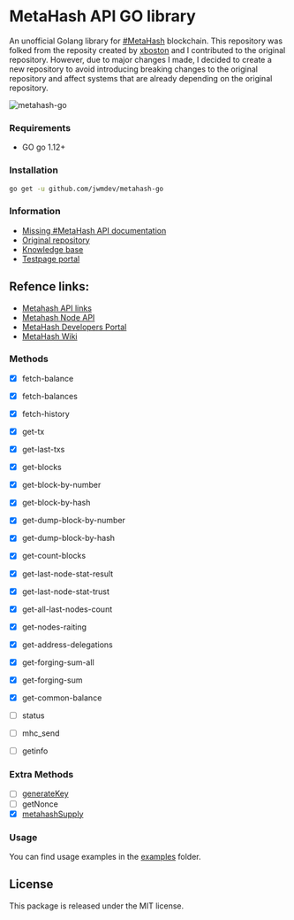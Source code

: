 # MetaHash API GO library

An unofficial Golang library for [#MetaHash](https://metahash.org ) blockchain.
This repository was folked  from the reposity created by [xboston](https://github.com/xboston/metahash-go) and I contributed to the original repository. However, due to major changes I made, I decided to create a new repository to avoid introducing breaking changes to the original repository and affect systems that are already depending on the original repository.


![metahash-go](https://raw.githubusercontent.com/xboston/metahash-go/master/media/metahash-go.png)

### Requirements

- GO go 1.12+

### Installation

```bash
go get -u github.com/jwmdev/metahash-go
```

### Information

- [Missing #MetaHash API documentation](https://github.com/xboston/metahash-api)
- [Original repository](https://github.com/xboston/metahash-go)
- [Knowledge base](https://developers.metahash.org)
- [Testpage portal](http://testpage.metahash.org/)

## Refence links:
- [Metahash API links](https://talk.metahash.org/t/metahash-api/36)
- [Metahash Node API](https://github.com/metahashorg/metahash-fullnode-client/wiki/Usage)
- [MetaHash Developers Portal](https://metahash.readme.io/docs/as-a-developer)
- [MetaHash Wiki](https://github.com/metahashorg/MetaHash/wiki)

### Methods

- [x] fetch-balance
- [x] fetch-balances
- [x] fetch-history
- [x] get-tx
- [x] get-last-txs
- [x] get-blocks
- [x] get-block-by-number
- [x] get-block-by-hash
- [x] get-dump-block-by-number
- [x] get-dump-block-by-hash
- [x] get-count-blocks
- [x] get-last-node-stat-result
- [x] get-last-node-stat-trust
- [x] get-all-last-nodes-count
- [x] get-nodes-raiting
- [x] get-address-delegations
- [x] get-forging-sum-all
- [x] get-forging-sum
- [x] get-common-balance
- [ ] status
- [ ] mhc_send
- [ ] getinfo


### Extra Methods
- [ ] [generateKey](https://developers.metahash.org/hc/en-us/articles/360002712193-Getting-started-with-Metahash-network)
- [ ] getNonce
- [x] [metahashSupply](https://github.com/metahashorg/MetaHash/wiki/MetaHash-Supply)

### Usage
You can find usage examples in the [examples](https://github.com/xboston/metahash-go/tree/master/examples) folder.

## License

This package is released under the MIT license.
